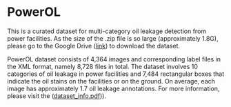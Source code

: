 # PowerOL
This is a curated dataset for multi-category oil leakage detection from power facilities. As the size of the .zip file is so large (approximately 1.8G), please go to the Google Drive ([link](https://drive.google.com/file/d/1L51wM5S9yx8P7MFpoazhiMQYbXo89PRO/view?usp=drive_link)) to download the dataset.

PowerOL dataset consists of 4,364 images and corresponding label files in the XML format, namely 8,728 files in total. The dataset involves 10 categories of oil leakage in power facilities and 7,484 rectangular boxes that indicate the oil stains on the facilities or on the ground. On average, each image has approximately 1.7 oil leakage annotations. For more information, please visit the ([dataset_info.pdf](https://github.com/xushuai7/PowerOL/blob/main/dataset_info.pdf))).
